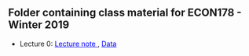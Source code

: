 ## Folder containing class material for ECON178 - Winter 2019



-  Lecture 0: <a href = 'https://github.com/dviviano/ECON178_TA/blob/master/TA_lectures/Lecture0.ipynb' style="color:blue"> Lecture note </a>, <a href = 'https://raw.githubusercontent.com/dviviano/ECON178_TA/master/data/forestfires.csv' style="color:blue"> Data </a> <br> 

